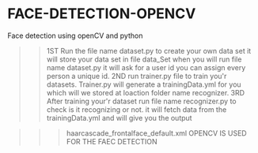 # FACE-DETECTION-OPENCV
Face detection using openCV and python
>> 1ST Run the file name dataset.py to create your own data set it will store your data set in file data_Set
  when you will run file name dataset.py it will ask for a user id you can assign every person a unique id.
>> 2ND run trainer.py file to train you'r datasets.
  Trainer.py will generate a trainingData.yml for you which will we stored at loaction folder name recognizer.
>> 3RD After training your'r dataset run file name recognizer.py to check is it recognizing or not.
    it will fetch data from the trainingData.yml and will give you the output

>>>haarcascade_frontalface_default.xml
  OPENCV IS USED FOR THE FAEC DETECTION

